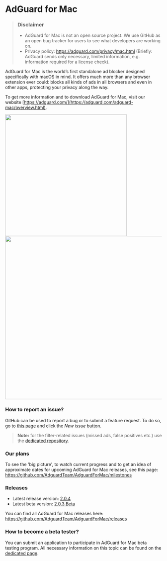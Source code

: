 # AdGuard for Mac
> ### Disclaimer
> * AdGuard for Mac is not an open source project. We use GitHub as an open bug tracker for users to see what developers are working on.
> * Privacy policy: https://adguard.com/privacy/mac.html (Briefly: AdGuard sends only necessary, limited information, e.g. information required for a license check).

AdGuard for Mac is the world’s first standalone ad blocker designed specifically with macOS in mind. It offers much more than any browser extension ever could: blocks all kinds of ads in all browsers and even in other apps, protecting your privacy along the way.

To get more information and to download AdGuard for Mac, visit our website [https://adguard.com/](https://adguard.com/adguard-mac/overview.html).

<img src="https://user-images.githubusercontent.com/17472907/38512981-8651a892-3c35-11e8-9451-123abf207d00.png" height="391"><img src="https://user-images.githubusercontent.com/17472907/38512980-862fc344-3c35-11e8-8361-af82813d5636.png" width="525">

### How to report an issue?

GitHub can be used to report a bug or to submit a feature request. To do so, go to [this page](https://github.com/AdguardTeam/AdguardForMac/issues) and click the *New issue* button.

>**Note:** for the filter-related issues (missed ads, false positives etc.) use the [dedicated repository](https://github.com/AdguardTeam/AdguardFilters). 

### Our plans

To see the 'big picture', to watch current progress and to get an idea of approximate dates for upcoming AdGuard for Mac releases, see this page: https://github.com/AdguardTeam/AdguardForMac/milestones

### Releases

 * Latest release version: [2.0.4](https://github.com/AdguardTeam/AdguardForMac/releases/tag/v2.0.4) 
 * Latest beta version: [2.0.3 Beta](https://github.com/AdguardTeam/AdguardForMac/releases/tag/v2.0.3-beta)

You can find all AdGuard for Mac releases here: https://github.com/AdguardTeam/AdguardForMac/releases

### How to become a beta tester?

You can submit an application to participate in AdGuard for Mac beta testing program. All necessary information on this topic can be found on the [dedicated page](https://adguard.com/beta.html).
